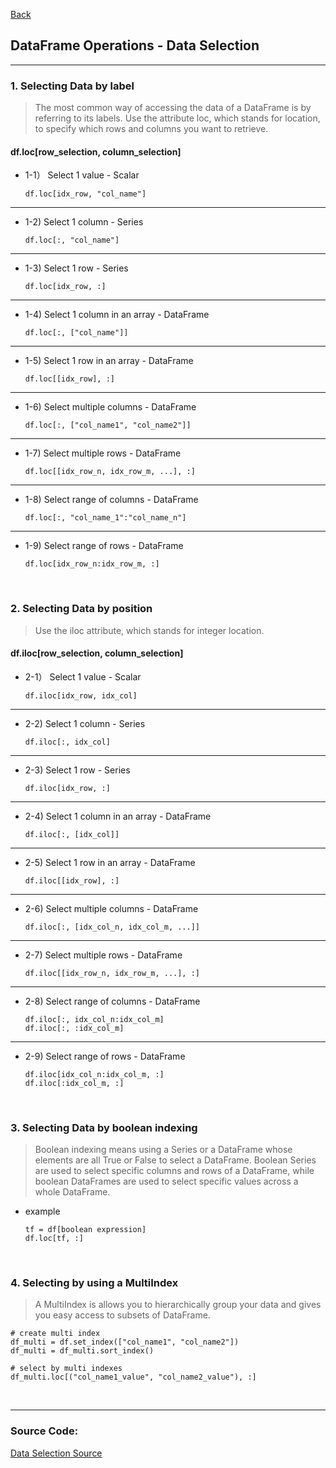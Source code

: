 [Back](README.md)

## DataFrame Operations - Data Selection

<hr>


### 1. Selecting Data by label

> The most common way of accessing the data of a DataFrame is by referring to its
labels. Use the attribute loc, which stands for location, to specify which rows and columns you want to retrieve.

#### df.loc[row_selection, column_selection]

- 1-1） Select 1 value - Scalar
    ```
    df.loc[idx_row, "col_name"]
    ```

<hr>

- 1-2) Select 1 column - Series
    ```
    df.loc[:, "col_name"]
    ```

<hr>

- 1-3) Select 1 row - Series
    ```
    df.loc[idx_row, :]
    ```
<hr>

- 1-4) Select 1 column in an array - DataFrame
    ```
    df.loc[:, ["col_name"]]
    ```

<hr>

- 1-5) Select 1 row in an array - DataFrame
    ```
    df.loc[[idx_row], :]
    ```
<hr>

- 1-6) Select multiple columns - DataFrame 
    ```
    df.loc[:, ["col_name1", "col_name2"]]
    ```
<hr>


- 1-7) Select multiple rows - DataFrame 
    ```
    df.loc[[idx_row_n, idx_row_m, ...], :]
    ```

<hr>

- 1-8) Select range of columns - DataFrame 
    ```
    df.loc[:, "col_name_1":"col_name_n"]
    ```
<hr>

- 1-9) Select range of rows - DataFrame
    ```
    df.loc[idx_row_n:idx_row_m, :]
    ```

&nbsp;


### 2. Selecting Data by position

> Use the iloc attribute, which stands for integer location.

#### df.iloc[row_selection, column_selection]

- 2-1） Select 1 value - Scalar
    ```
    df.iloc[idx_row, idx_col]
    ```
<hr>

- 2-2) Select 1 column - Series
    ```
    df.iloc[:, idx_col]
    ```

<hr>

- 2-3) Select 1 row - Series
    ```
    df.iloc[idx_row, :]
    ```

<hr>

- 2-4) Select 1 column in an array - DataFrame
    ```
    df.iloc[:, [idx_col]]
    ```
<hr>

- 2-5) Select 1 row in an array - DataFrame
    ```
    df.iloc[[idx_row], :]
    ```
<hr>


- 2-6) Select multiple columns - DataFrame 
    ```
    df.iloc[:, [idx_col_n, idx_col_m, ...]]
    ```

<hr>

- 2-7) Select multiple rows - DataFrame 
    ```
    df.iloc[[idx_row_n, idx_row_m, ...], :]
    ```

<hr>

- 2-8) Select range of columns - DataFrame
    ```
    df.iloc[:, idx_col_n:idx_col_m]
    df.iloc[:, :idx_col_m]
    ```

<hr>

- 2-9) Select range of rows - DataFrame
    ```
    df.iloc[idx_col_n:idx_col_m, :]
    df.iloc[:idx_col_m, :]
    ```

&nbsp;

### 3. Selecting Data by boolean indexing


> Boolean indexing means using a Series or a DataFrame whose elements are all True or False to select a DataFrame. Boolean Series are used to select specific columns and rows of a DataFrame, while boolean DataFrames are used to select specific values across a whole DataFrame.

- example
    ```
    tf = df[boolean expression]
    df.loc[tf, :]
    ```

&nbsp;

### 4. Selecting by using a MultiIndex

> A MultiIndex is allows you to hierarchically group your data and gives you easy access to subsets of DataFrame.

```
# create multi index
df_multi = df.set_index(["col_name1", "col_name2"])
df_multi = df_multi.sort_index()

# select by multi indexes
df_multi.loc[("col_name1_value", "col_name2_value"), :]
```

&nbsp;
&nbsp;

<hr>

### Source Code:

<a target="_blank" href="https://github.com/Elliot518/data-science/blob/main/jupyter/pandas/dataframe/data_selection.ipynb">Data Selection Source</a>


